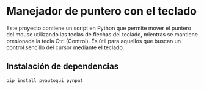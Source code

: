 # Manejador de puntero con el teclado

Este proyecto contiene un script en Python que permite mover el puntero del mouse utilizando las teclas de flechas del teclado, mientras se mantiene presionada la tecla Ctrl (Control). Es útil para aquellos que buscan un control sencillo del cursor mediante el teclado.


## Instalación de dependencias
```
pip install pyautogui pynput
